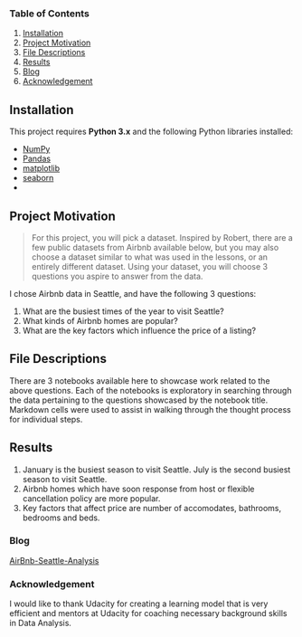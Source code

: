 ### Table of Contents

1. [Installation](#installation)
2. [Project Motivation](#motivation)
3. [File Descriptions](#files)
4. [Results](#results)
5. [Blog](#blog)
6. [Acknowledgement](#ack)

## Installation <a name="installation"></a>

This project requires **Python 3.x** and the following Python libraries installed:

- [NumPy](http://www.numpy.org/)
- [Pandas](http://pandas.pydata.org/)
- [matplotlib](http://matplotlib.org/)
- [seaborn](https://seaborn.pydata.org/)
-
## Project Motivation<a name="motivation"></a>

> For this project, you will pick a dataset. Inspired by Robert, there are a few public datasets from Airbnb available below, but you may also choose a dataset similar to what was used in the lessons, or an entirely different dataset. Using your dataset, you will choose 3 questions you aspire to answer from the data.

I chose Airbnb data in Seattle, and have the following 3 questions:

1. What are the busiest times of the year to visit Seattle?
2. What kinds of Airbnb homes are popular?  
3. What are the key factors which influence the price of a listing?

## File Descriptions <a name="files"></a>

There are 3 notebooks available here to showcase work related to the above questions.  Each of the notebooks is exploratory in searching through the data pertaining to the questions showcased by the notebook title.  Markdown cells were used to assist in walking through the thought process for individual steps.  

## Results<a name="results"></a>
1. January is the busiest season to visit Seattle. July is the second busiest season to visit Seattle.
2. Airbnb homes which have soon response from host or flexible cancellation policy are more popular.
3. Key factors that affect price are number of accomodates, bathrooms, bedrooms and beds.

### Blog<a name="blog"></a>
[AirBnb-Seattle-Analysis](https://kabadi-mayur.medium.com/airbnb-seattle-analysis-8e5f7418da1b)

### Acknowledgement
I would like to thank Udacity for creating a learning model that is very efficient and mentors at Udacity for coaching necessary background skills in Data Analysis.

